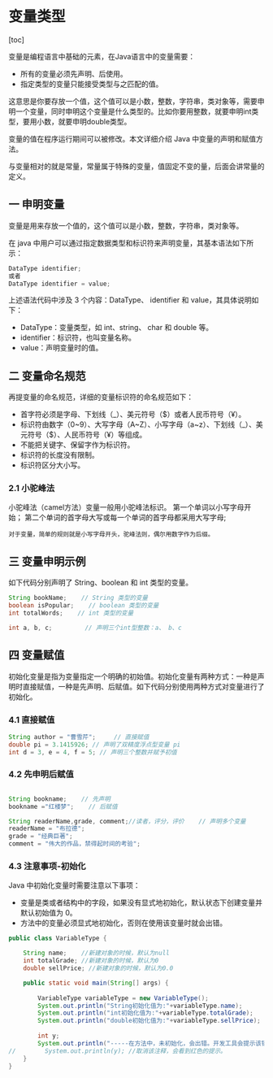 # 变量类型

[toc]

变量是编程语言中基础的元素，在Java语言中的变量需要：

- 所有的变量必须先声明、后使用。
- 指定类型的变量只能接受类型与之匹配的值。

这意思是你要存放一个值，这个值可以是小数，整数，字符串，类对象等，需要申明一个变量，同时申明这个变量是什么类型的。比如你要用整数，就要申明int类型，要用小数，就要申明double类型。

变量的值在程序运行期间可以被修改。本文详细介绍 Java 中变量的声明和赋值方法。

与变量相对的就是常量，常量属于特殊的变量，值固定不变的量，后面会讲常量的定义。



## 一 申明变量

变量是用来存放一个值的，这个值可以是小数，整数，字符串，类对象等。

在 java 中用户可以通过指定数据类型和标识符来声明变量，其基本语法如下所示：

```java
DataType identifier;
或者
DataType identifier = value;
```

上述语法代码中涉及 3 个内容：DataType、 identifier 和 value，其具体说明如下：

- DataType：变量类型，如 int、string、 char 和 double 等。
- identifier：标识符，也叫变量名称。
- value：声明变量时的值。



## 二 变量命名规范

再提变量的命名规范，详细的变量标识符的命名规范如下：

- 首字符必须是字母、下划线（_）、美元符号（$）或者人民币符号（¥）。
- 标识符由数字（0~9）、大写字母（A~Z）、小写字母（a~z）、下划线（_）、美元符号（$）、人民币符号（¥）等组成。
- 不能把关键字、保留字作为标识符。
- 标识符的长度没有限制。
- 标识符区分大小写。



### 2.1 小驼峰法

小驼峰法（camel方法）变量一般用小驼峰法标识。
		第一个单词以小写字母开始；
		第二个单词的首字母大写或每一个单词的首字母都采用大写字母;

`对于变量，简单的规则就是小写字母开头，驼峰法则，偶尔用数字作为后缀。`



## 三 变量申明示例

如下代码分别声明了 String、boolean 和 int 类型的变量。

```java
String bookName;    // String 类型的变量
boolean isPopular;    // boolean 类型的变量
int totalWords;    // int 类型的变量

int a, b, c;         // 声明三个int型整数：a、 b、c

```

## 四 变量赋值

初始化变量是指为变量指定一个明确的初始值。初始化变量有两种方式：一种是声明时直接赋值，一种是先声明、后赋值。如下代码分别使用两种方式对变量进行了初始化。

### 4.1 直接赋值

```java
String author = "曹雪芹";     // 直接赋值
double pi = 3.1415926; // 声明了双精度浮点型变量 pi
int d = 3, e = 4, f = 5; // 声明三个整数并赋予初值
```



### 4.2 先申明后赋值

```java

String bookname;    // 先声明
bookname ="红楼梦";    // 后赋值

String readerName,grade, comment;//读者，评分，评价    // 声明多个变量
readerName = "布拉德";
grade = "经典巨著";
comment = "伟大的作品，禁得起时间的考验";
```

### 4.3 注意事项-初始化

Java 中初始化变量时需要注意以下事项：

- 变量是类或者结构中的字段，如果没有显式地初始化，默认状态下创建变量并默认初始值为 0。
- 方法中的变量必须显式地初始化，否则在使用该变量时就会出错。

```java
public class VariableType {

    String name;    //新建对象的时候，默认为null
    int totalGrade; //新建对象的时候，默认为0
    double sellPrice; //新建对象的时候，默认为0.0

    public static void main(String[] args) {
        
		VariableType variableType = new VariableType();
        System.out.println("String初始化值为:"+variableType.name);
        System.out.println("int初始化值为:"+variableType.totalGrade);
        System.out.println("double初始化值为:"+variableType.sellPrice);
        
        int y;
        System.out.println("-----在方法中，未初始化，会出错。开发工具会提示该错误。-----------");
//        System.out.println(y); //取消该注释，会看到红色的提示。
    }
}

```

